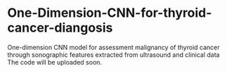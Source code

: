 # One-Dimension-CNN-for-thyroid-cancer-diangosis
One-dimension CNN model for assessment malignancy of thyroid cancer through sonographic features extracted from ultrasound and clinical data
The code will be uploaded soon.
